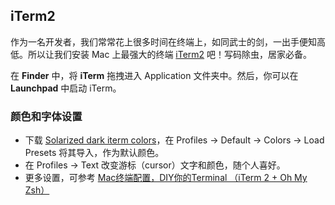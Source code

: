 ## iTerm2

作为一名开发者，我们常常花上很多时间在终端上，如同武士的剑，一出手便知高低。所以让我们安装 Mac 上最强大的终端 [iTerm2](http://www.iterm2.com/) 吧！写码除虫，居家必备。

在 **Finder** 中，将 **iTerm** 拖拽进入 Application 文件夹中。然后，你可以在 **Launchpad** 中启动 iTerm。

### 颜色和字体设置

- 下载 [Solarized dark iterm colors](https://github.com/altercation/solarized/tree/master/iterm2-colors-solarized)，在 Profiles -> Default -> Colors -> Load Presets 将其导入，作为默认颜色。
- 在 Profiles -> Text 改变游标（cursor）文字和颜色，随个人喜好。
- 更多设置，可参考 [Mac终端配置，DIY你的Terminal （iTerm 2 + Oh My Zsh）](https://segmentfault.com/a/1190000012786464)
